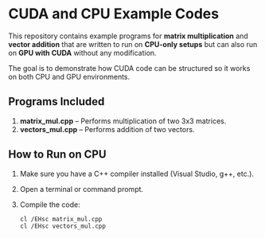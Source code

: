 # CUDA and CPU Example Codes

This repository contains example programs for **matrix multiplication** and **vector addition** that are written to run on **CPU-only setups** but can also run on **GPU with CUDA** without any modification.  

The goal is to demonstrate how CUDA code can be structured so it works on both CPU and GPU environments.

## Programs Included

1. **matrix_mul.cpp** – Performs multiplication of two 3x3 matrices.
2. **vectors_mul.cpp** – Performs addition of two vectors.

## How to Run on CPU

1. Make sure you have a C++ compiler installed (Visual Studio, g++, etc.).
2. Open a terminal or command prompt.
3. Compile the code:

   ```bash
   cl /EHsc matrix_mul.cpp
   cl /EHsc vectors_mul.cpp





